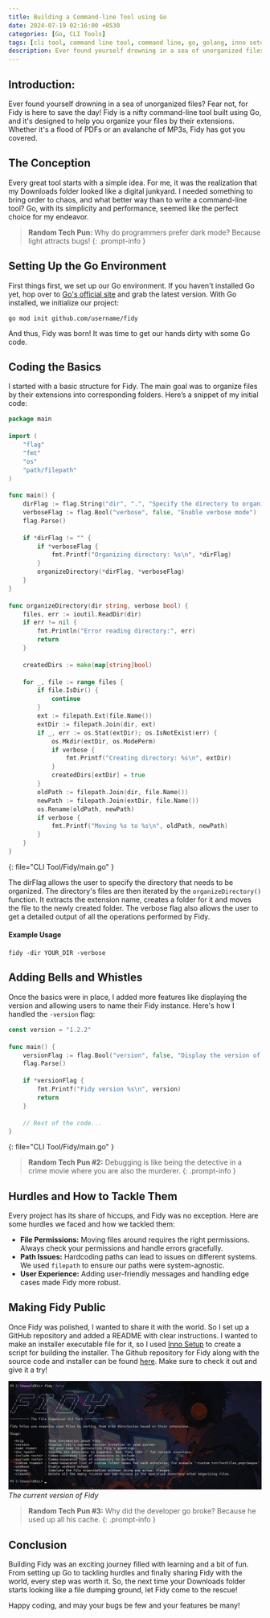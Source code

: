 ```yaml
---
title: Building a Command-line Tool using Go
date: 2024-07-19 02:16:00 +0530
categories: [Go, CLI Tools]
tags: [cli tool, command line tool, command line, go, golang, inno setup, file organization, categorizing, sorting, project]     # TAG names should always be lowercase
description: Ever found yourself drowning in a sea of unorganized files? Fear not, for Fidy is here to save the day!
---
```


## Introduction:

Ever found yourself drowning in a sea of unorganized files? Fear not, for Fidy is here to save the day! Fidy is a nifty command-line tool built using Go, and it's designed to help you organize your files by their extensions. Whether it's a flood of PDFs or an avalanche of MP3s, Fidy has got you covered.

## The Conception

Every great tool starts with a simple idea. For me, it was the realization that my Downloads folder looked like a digital junkyard. I needed something to bring order to chaos, and what better way than to write a command-line tool? Go, with its simplicity and performance, seemed like the perfect choice for my endeavor.

> **Random Tech Pun:** Why do programmers prefer dark mode? Because light attracts bugs!
{: .prompt-info }

## Setting Up the Go Environment

First things first, we set up our Go environment. If you haven't installed Go yet, hop over to [Go's official site](https://golang.org/dl/) and grab the latest version. With Go installed, we initialize our project:

```terminal
go mod init github.com/username/fidy
```

And thus, Fidy was born! It was time to get our hands dirty with some Go code.

## Coding the Basics

I started with a basic structure for Fidy. The main goal was to organize files by their extensions into corresponding folders. Here’s a snippet of my initial code:

```go
package main

import (
	"flag"
	"fmt"
	"os"
	"path/filepath"
)

func main() {
	dirFlag := flag.String("dir", ".", "Specify the directory to organize")
	verboseFlag := flag.Bool("verbose", false, "Enable verbose mode")
	flag.Parse()

	if *dirFlag != "" {
		if *verboseFlag {
			fmt.Printf("Organizing directory: %s\n", *dirFlag)
		}
		organizeDirectory(*dirFlag, *verboseFlag)
	}
}

func organizeDirectory(dir string, verbose bool) {
	files, err := ioutil.ReadDir(dir)
	if err != nil {
		fmt.Println("Error reading directory:", err)
		return
	}

	createdDirs := make(map[string]bool)

	for _, file := range files {
		if file.IsDir() {
			continue
		}
		ext := filepath.Ext(file.Name())
		extDir := filepath.Join(dir, ext)
		if _, err := os.Stat(extDir); os.IsNotExist(err) {
			os.Mkdir(extDir, os.ModePerm)
			if verbose {
				fmt.Printf("Creating directory: %s\n", extDir)
			}
			createdDirs[extDir] = true
		}
		oldPath := filepath.Join(dir, file.Name())
		newPath := filepath.Join(extDir, file.Name())
		os.Rename(oldPath, newPath)
		if verbose {
			fmt.Printf("Moving %s to %s\n", oldPath, newPath)
		}
	}
}
```
{: file="CLI Tool/Fidy/main.go" }

The dirFlag allows the user to specify the directory that needs to be organized. The directory's files are then iterated by the `organizeDirectory()` function. It extracts the extension name, creates a folder for it and moves the file to the newly created folder. The verbose flag also allows the user to get a detailed output of all the operations performed by Fidy.

#### Example Usage

```terminal
fidy -dir YOUR_DIR -verbose
```

## Adding Bells and Whistles

Once the basics were in place, I added more features like displaying the version and allowing users to name their Fidy instance. Here's how I handled the `-version` flag:

```go
const version = "1.2.2"

func main() {
	versionFlag := flag.Bool("version", false, "Display the version of Fidy")
	flag.Parse()

	if *versionFlag {
		fmt.Printf("Fidy version %s\n", version)
		return
	}

	// Rest of the code...
}
```
{: file="CLI Tool/Fidy/main.go" }

> **Random Tech Pun #2:** Debugging is like being the detective in a crime movie where you are also the murderer.
{: .prompt-info }

## Hurdles and How to Tackle Them

Every project has its share of hiccups, and Fidy was no exception. Here are some hurdles we faced and how we tackled them:

- **File Permissions:** Moving files around requires the right permissions. Always check your permissions and handle errors gracefully.
- **Path Issues:** Hardcoding paths can lead to issues on different systems. We used `filepath` to ensure our paths were system-agnostic.
- **User Experience:** Adding user-friendly messages and handling edge cases made Fidy more robust.

## Making Fidy Public

Once Fidy was polished, I wanted to share it with the world. So I set up a GitHub repository and added a README with clear instructions. I wanted to make an installer executable file for it, so I used [Inno Setup](https://jrsoftware.org/isinfo.php) to create a script for building the installer. The Github repository for Fidy along with the source code and installer can be found [here](https://github.com/ashmit0920/Fidy). Make sure to check it out and give it a try!

![Fidy help](../assets/images/help.png)
_The current version of Fidy_

> **Random Tech Pun #3:** Why did the developer go broke? Because he used up all his cache.
{: .prompt-info }

## Conclusion

Building Fidy was an exciting journey filled with learning and a bit of fun. From setting up Go to tackling hurdles and finally sharing Fidy with the world, every step was worth it. So, the next time your Downloads folder starts looking like a file dumping ground, let Fidy come to the rescue!

Happy coding, and may your bugs be few and your features be many!